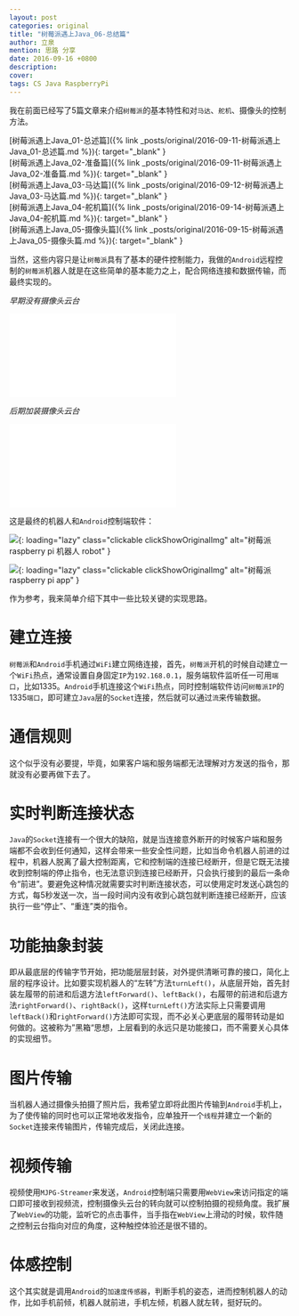 ```yaml
---
layout: post
categories: original
title: "树莓派遇上Java_06-总结篇"
author: 立泉
mention: 思路 分享
date: 2016-09-16 +0800
description: 
cover: 
tags: CS Java RaspberryPi
---
```


我在前面已经写了5篇文章来介绍`树莓派`的基本特性和对`马达`、`舵机`、摄像头的控制方法。

[树莓派遇上Java_01-总述篇]({% link _posts/original/2016-09-11-树莓派遇上Java_01-总述篇.md %}){: target="_blank" }  
[树莓派遇上Java_02-准备篇]({% link _posts/original/2016-09-11-树莓派遇上Java_02-准备篇.md %}){: target="_blank" }  
[树莓派遇上Java_03-马达篇]({% link _posts/original/2016-09-12-树莓派遇上Java_03-马达篇.md %}){: target="_blank" }  
[树莓派遇上Java_04-舵机篇]({% link _posts/original/2016-09-14-树莓派遇上Java_04-舵机篇.md %}){: target="_blank" }  
[树莓派遇上Java_05-摄像头篇]({% link _posts/original/2016-09-15-树莓派遇上Java_05-摄像头篇.md %}){: target="_blank" }

当然，这些内容只是让`树莓派`具有了基本的硬件控制能力，我做的`Android`远程控制的`树莓派`机器人就是在这些简单的基本能力之上，配合网络连接和数据传输，而最终实现的。

*早期没有摄像头云台*

<div class="video-container">
    <iframe loading="lazy" src="//player.bilibili.com/player.html?aid=7220639&bvid=BV1Qs411W7Ej&cid=11806879&page=1" scrolling="no" border="0" frameborder="no" framespacing="0" allowfullscreen="true"> </iframe>
</div>

*后期加装摄像头云台*

<div class="video-container">
    <iframe loading="lazy" src="//player.bilibili.com/player.html?aid=7220639&bvid=BV1Qs411W7Ej&cid=11806118&page=2" scrolling="no" border="0" frameborder="no" framespacing="0" allowfullscreen="true"> </iframe>
</div>

这是最终的机器人和`Android`控制端软件：

![](https://apqx.oss-cn-hangzhou.aliyuncs.com/blog/20160916/pi_robot_thumb.jpg){: loading="lazy" class="clickable clickShowOriginalImg" alt="树莓派 raspberry pi 机器人 robot" }

![](https://apqx.oss-cn-hangzhou.aliyuncs.com/blog/20160916/pi_controller_android.png){: loading="lazy" class="clickable clickShowOriginalImg" alt="树莓派 raspberry pi app" }

作为参考，我来简单介绍下其中一些比较关键的实现思路。

# 建立连接

`树莓派`和`Android`手机通过`WiFi`建立网络连接，首先，`树莓派`开机的时候自动建立一个`WiFi`热点，通常设置自身固定`IP`为`192.168.0.1`，服务端软件监听任一可用`端口`，比如1335。`Android`手机连接这个`WiFi`热点，同时控制端软件访问`树莓派IP`的1335`端口`，即可建立`Java`层的`Socket`连接，然后就可以通过`流`来传输数据。

# 通信规则

这个似乎没有必要提，毕竟，如果客户端和服务端都无法理解对方发送的指令，那就没有必要再做下去了。

# 实时判断连接状态

`Java`的`Socket`连接有一个很大的缺陷，就是当连接意外断开的时候客户端和服务端都不会收到任何通知，这样会带来一些安全性问题，比如当命令机器人前进的过程中，机器人脱离了最大控制距离，它和控制端的连接已经断开，但是它既无法接收到控制端的停止指令，也无法意识到连接已经断开，只会执行接到的最后一条命令“前进”。要避免这种情况就需要实时判断连接状态，可以使用定时发送心跳包的方式，每5秒发送一次，当一段时间内没有收到心跳包就判断连接已经断开，应该执行一些“停止”、“重连”类的指令。

# 功能抽象封装

即从最底层的传输字节开始，把功能层层封装，对外提供清晰可靠的接口，简化上层的程序设计。比如要实现机器人的“左转”方法`turnLeft()`，从底层开始，首先封装左履带的前进和后退方法`leftForward()`、`leftBack()`，右履带的前进和后退方法`rightForward()`、`rightBack()`，这样`turnLeft()`方法实际上只需要调用`leftBack()`和`rightForward()`方法即可实现，而不必关心更底层的履带转动是如何做的。这被称为”黑箱“思想，上层看到的永远只是功能接口，而不需要关心具体的实现细节。

# 图片传输

当机器人通过摄像头拍摄了照片后，我希望立即将此图片传输到`Android`手机上，为了使传输的同时也可以正常地收发指令，应单独开一个`线程`并建立一个新的`Socket`连接来传输图片，传输完成后，关闭此连接。

# 视频传输

视频使用`MJPG-Streamer`来发送，`Android`控制端只需要用`WebView`来访问指定的端口即可接收到视频流，控制摄像头云台的转向就可以控制拍摄的视频角度。我扩展了`WebView`的功能，监听它的点击事件，当手指在`WebView`上滑动的时候，软件随之控制云台指向对应的角度，这种触控体验还是很不错的。

# 体感控制

这个其实就是调用`Android`的`加速度传感器`，判断手机的姿态，进而控制机器人的动作，比如手机前倾，机器人就前进，手机左倾，机器人就左转，挺好玩的。